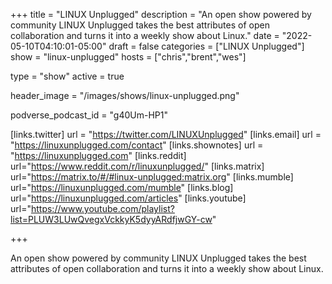 +++
title = "LINUX Unplugged"
description = "An open show powered by community LINUX Unplugged takes the best attributes of open collaboration and turns it into a weekly show about Linux."
date = "2022-05-10T04:10:01-05:00"
draft = false
categories = ["LINUX Unplugged"]
show = "linux-unplugged"
hosts = ["chris","brent","wes"]

type = "show"
active = true

header_image = "/images/shows/linux-unplugged.png"

podverse_podcast_id = "g40Um-HP1"

[links.twitter]
  url = "https://twitter.com/LINUXUnplugged"
[links.email]
  url = "https://linuxunplugged.com/contact"
[links.shownotes]
  url = "https://linuxunplugged.com"
[links.reddit]
  url="https://www.reddit.com/r/linuxunplugged/"
[links.matrix]
  url="https://matrix.to/#/#linux-unplugged:matrix.org"
[links.mumble]
  url="https://linuxunplugged.com/mumble"
[links.blog]
  url="https://linuxunplugged.com/articles"
[links.youtube]
  url="https://www.youtube.com/playlist?list=PLUW3LUwQvegxVckkyK5dyyARdfjwGY-cw"

+++

An open show powered by community LINUX Unplugged takes the best attributes of open collaboration and turns it into a weekly show about Linux.
